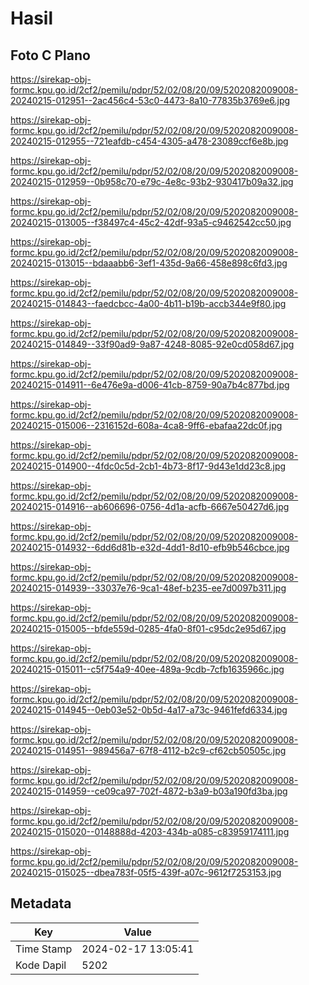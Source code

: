 # Hasil

## Foto C Plano

https://sirekap-obj-formc.kpu.go.id/2cf2/pemilu/pdpr/52/02/08/20/09/5202082009008-20240215-012951--2ac456c4-53c0-4473-8a10-77835b3769e6.jpg

https://sirekap-obj-formc.kpu.go.id/2cf2/pemilu/pdpr/52/02/08/20/09/5202082009008-20240215-012955--721eafdb-c454-4305-a478-23089ccf6e8b.jpg

https://sirekap-obj-formc.kpu.go.id/2cf2/pemilu/pdpr/52/02/08/20/09/5202082009008-20240215-012959--0b958c70-e79c-4e8c-93b2-930417b09a32.jpg

https://sirekap-obj-formc.kpu.go.id/2cf2/pemilu/pdpr/52/02/08/20/09/5202082009008-20240215-013005--f38497c4-45c2-42df-93a5-c9462542cc50.jpg

https://sirekap-obj-formc.kpu.go.id/2cf2/pemilu/pdpr/52/02/08/20/09/5202082009008-20240215-013015--bdaaabb6-3ef1-435d-9a66-458e898c6fd3.jpg

https://sirekap-obj-formc.kpu.go.id/2cf2/pemilu/pdpr/52/02/08/20/09/5202082009008-20240215-014843--faedcbcc-4a00-4b11-b19b-accb344e9f80.jpg

https://sirekap-obj-formc.kpu.go.id/2cf2/pemilu/pdpr/52/02/08/20/09/5202082009008-20240215-014849--33f90ad9-9a87-4248-8085-92e0cd058d67.jpg

https://sirekap-obj-formc.kpu.go.id/2cf2/pemilu/pdpr/52/02/08/20/09/5202082009008-20240215-014911--6e476e9a-d006-41cb-8759-90a7b4c877bd.jpg

https://sirekap-obj-formc.kpu.go.id/2cf2/pemilu/pdpr/52/02/08/20/09/5202082009008-20240215-015006--2316152d-608a-4ca8-9ff6-ebafaa22dc0f.jpg

https://sirekap-obj-formc.kpu.go.id/2cf2/pemilu/pdpr/52/02/08/20/09/5202082009008-20240215-014900--4fdc0c5d-2cb1-4b73-8f17-9d43e1dd23c8.jpg

https://sirekap-obj-formc.kpu.go.id/2cf2/pemilu/pdpr/52/02/08/20/09/5202082009008-20240215-014916--ab606696-0756-4d1a-acfb-6667e50427d6.jpg

https://sirekap-obj-formc.kpu.go.id/2cf2/pemilu/pdpr/52/02/08/20/09/5202082009008-20240215-014932--6dd6d81b-e32d-4dd1-8d10-efb9b546cbce.jpg

https://sirekap-obj-formc.kpu.go.id/2cf2/pemilu/pdpr/52/02/08/20/09/5202082009008-20240215-014939--33037e76-9ca1-48ef-b235-ee7d0097b311.jpg

https://sirekap-obj-formc.kpu.go.id/2cf2/pemilu/pdpr/52/02/08/20/09/5202082009008-20240215-015005--bfde559d-0285-4fa0-8f01-c95dc2e95d67.jpg

https://sirekap-obj-formc.kpu.go.id/2cf2/pemilu/pdpr/52/02/08/20/09/5202082009008-20240215-015011--c5f754a9-40ee-489a-9cdb-7cfb1635966c.jpg

https://sirekap-obj-formc.kpu.go.id/2cf2/pemilu/pdpr/52/02/08/20/09/5202082009008-20240215-014945--0eb03e52-0b5d-4a17-a73c-9461fefd6334.jpg

https://sirekap-obj-formc.kpu.go.id/2cf2/pemilu/pdpr/52/02/08/20/09/5202082009008-20240215-014951--989456a7-67f8-4112-b2c9-cf62cb50505c.jpg

https://sirekap-obj-formc.kpu.go.id/2cf2/pemilu/pdpr/52/02/08/20/09/5202082009008-20240215-014959--ce09ca97-702f-4872-b3a9-b03a190fd3ba.jpg

https://sirekap-obj-formc.kpu.go.id/2cf2/pemilu/pdpr/52/02/08/20/09/5202082009008-20240215-015020--0148888d-4203-434b-a085-c83959174111.jpg

https://sirekap-obj-formc.kpu.go.id/2cf2/pemilu/pdpr/52/02/08/20/09/5202082009008-20240215-015025--dbea783f-05f5-439f-a07c-9612f7253153.jpg


## Metadata

| Key        | Value               |
| ---------- | ------------------- |
| Time Stamp | 2024-02-17 13:05:41 |
| Kode Dapil | 5202                |



